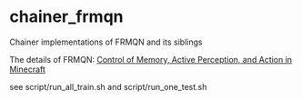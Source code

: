 # chainer_frmqn
Chainer implementations of FRMQN and its siblings

The details of FRMQN: [Control of Memory, Active Perception, and Action in Minecraft](https://sites.google.com/a/umich.edu/junhyuk-oh/icml2016-minecraft)

see script/run_all_train.sh and script/run_one_test.sh
